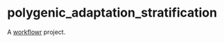 # polygenic_adaptation_stratification

A [workflowr][] project.

[workflowr]: https://github.com/jdblischak/workflowr
